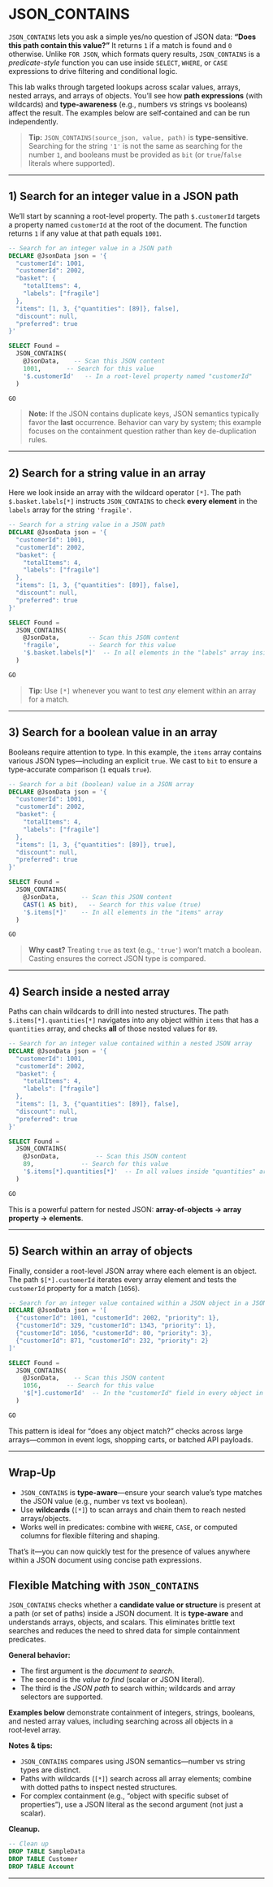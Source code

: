 ﻿# JSON_CONTAINS

`JSON_CONTAINS` lets you ask a simple yes/no question of JSON data: **“Does this path contain this value?”** It returns `1` if a match is found and `0` otherwise. Unlike `FOR JSON`, which formats query results, `JSON_CONTAINS` is a *predicate-style* function you can use inside `SELECT`, `WHERE`, or `CASE` expressions to drive filtering and conditional logic.

This lab walks through targeted lookups across scalar values, arrays, nested arrays, and arrays of objects. You’ll see how **path expressions** (with wildcards) and **type-awareness** (e.g., numbers vs strings vs booleans) affect the result. The examples below are self‑contained and can be run independently.

> **Tip:** `JSON_CONTAINS(source_json, value, path)` is **type-sensitive**. Searching for the string `'1'` is not the same as searching for the number `1`, and booleans must be provided as `bit` (or `true`/`false` literals where supported).

---

## 1) Search for an integer value in a JSON path

We’ll start by scanning a root-level property. The path `$.customerId` targets a property named `customerId` at the root of the document. The function returns `1` if any value at that path equals `1001`.

```sql
-- Search for an integer value in a JSON path
DECLARE @JsonData json = '{
  "customerId": 1001,
  "customerId": 2002,
  "basket": {
    "totalItems": 4,
    "labels": ["fragile"]
  },
  "items": [1, 3, {"quantities": [89]}, false],
  "discount": null,
  "preferred": true
}'

SELECT Found =
  JSON_CONTAINS(
    @JsonData,    -- Scan this JSON content
    1001,       -- Search for this value
    '$.customerId'   -- In a root-level property named "customerId"
  )

GO
```

> **Note:** If the JSON contains duplicate keys, JSON semantics typically favor the **last** occurrence. Behavior can vary by system; this example focuses on the containment question rather than key de-duplication rules.

---

## 2) Search for a string value in an array

Here we look inside an array with the wildcard operator `[*]`. The path `$.basket.labels[*]` instructs `JSON_CONTAINS` to check **every element** in the `labels` array for the string `'fragile'`.

```sql
-- Search for a string value in a JSON path
DECLARE @JsonData json = '{
  "customerId": 1001,
  "customerId": 2002,
  "basket": {
    "totalItems": 4,
    "labels": ["fragile"]
  },
  "items": [1, 3, {"quantities": [89]}, false],
  "discount": null,
  "preferred": true
}'

SELECT Found =
  JSON_CONTAINS(
    @JsonData,        -- Scan this JSON content
    'fragile',        -- Search for this value
    '$.basket.labels[*]'  -- In all elements in the "labels" array inside the "basket" object
  )

GO
```

> **Tip:** Use `[*]` whenever you want to test *any* element within an array for a match.

---

## 3) Search for a boolean value in an array

Booleans require attention to type. In this example, the `items` array contains various JSON types—including an explicit `true`. We cast to `bit` to ensure a type-accurate comparison (`1` equals `true`).

```sql
-- Search for a bit (boolean) value in a JSON array
DECLARE @JsonData json = '{
  "customerId": 1001,
  "customerId": 2002,
  "basket": {
    "totalItems": 4,
    "labels": ["fragile"]
  },
  "items": [1, 3, {"quantities": [89]}, true],
  "discount": null,
  "preferred": true
}'

SELECT Found =
  JSON_CONTAINS(
    @JsonData,      -- Scan this JSON content
    CAST(1 AS bit),   -- Search for this value (true)
    '$.items[*]'    -- In all elements in the "items" array
  )

GO
```

> **Why cast?** Treating `true` as text (e.g., `'true'`) won’t match a boolean. Casting ensures the correct JSON type is compared.

---

## 4) Search inside a nested array

Paths can chain wildcards to drill into nested structures. The path `$.items[*].quantities[*]` navigates into any object within `items` that has a `quantities` array, and checks **all** of those nested values for `89`.

```sql
-- Search for an integer value contained within a nested JSON array
DECLARE @JsonData json = '{
  "customerId": 1001,
  "customerId": 2002,
  "basket": {
    "totalItems": 4,
    "labels": ["fragile"]
  },
  "items": [1, 3, {"quantities": [89]}, false],
  "discount": null,
  "preferred": true
}'

SELECT Found =
  JSON_CONTAINS(
    @JsonData,          -- Scan this JSON content
    89,             -- Search for this value
    '$.items[*].quantities[*]'  -- In all values inside "quantities" arrays found in any object within the "items" array
  )

GO
```

This is a powerful pattern for nested JSON: **array-of-objects → array property → elements**.

---

## 5) Search within an array of objects

Finally, consider a root-level JSON array where each element is an object. The path `$[*].customerId` iterates every array element and tests the `customerId` property for a match (`1056`).

```sql
-- Search for an integer value contained within a JSON object in a JSON array
DECLARE @JsonData json = '[
  {"customerId": 1001, "customerId": 2002, "priority": 1},
  {"customerId": 329, "customerId": 1343, "priority": 1},
  {"customerId": 1056, "customerId": 80, "priority": 3},
  {"customerId": 871, "customerId": 232, "priority": 2}
]'

SELECT Found =
  JSON_CONTAINS(
    @JsonData,    -- Scan this JSON content
    1056,       -- Search for this value
    '$[*].customerId'  -- In the "customerId" field in every object in the root-level array
  )

GO
```

This pattern is ideal for “does any object match?” checks across large arrays—common in event logs, shopping carts, or batched API payloads.

---

## Wrap‑Up

- `JSON_CONTAINS` is **type-aware**—ensure your search value’s type matches the JSON value (e.g., number vs text vs boolean).
- Use **wildcards** (`[*]`) to scan arrays and chain them to reach nested arrays/objects.
- Works well in predicates: combine with `WHERE`, `CASE`, or computed columns for flexible filtering and shaping.

That’s it—you can now quickly test for the presence of values anywhere within a JSON document using concise path expressions.









## Flexible Matching with `JSON_CONTAINS`

`JSON_CONTAINS` checks whether a **candidate value or structure** is present at a path (or set of paths) inside a JSON document. It is **type‑aware** and understands arrays, objects, and scalars. This eliminates brittle text searches and reduces the need to shred data for simple containment predicates.

**General behavior:**
- The first argument is the *document to search*.
- The second is the *value to find* (scalar or JSON literal).
- The third is the *JSON path* to search within; wildcards and array selectors are supported.

**Examples below** demonstrate containment of integers, strings, booleans, and nested array values, including searching across all objects in a root‑level array.








**Notes & tips:**
- `JSON_CONTAINS` compares using JSON semantics—number vs string types are distinct.
- Paths with wildcards (`[*]`) search across all array elements; combine with dotted paths to inspect nested structures.
- For complex containment (e.g., “object with specific subset of properties”), use a JSON literal as the second argument (not just a scalar).


**Cleanup.**

```sql
-- Clean up
DROP TABLE SampleData
DROP TABLE Customer
DROP TABLE Account
```

___








